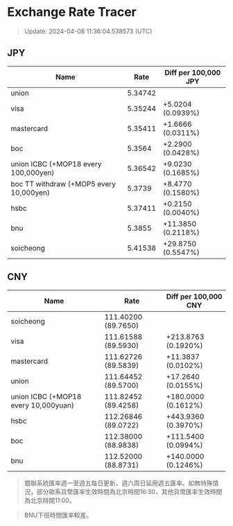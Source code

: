 # Exchange Rate Tracer

> Update: 2024-04-08 11:36:04.538573 (UTC)

## JPY

| Name                                    |    Rate | Diff per 100,000 JPY   |
|-----------------------------------------|---------|------------------------|
| union                                   | 5.34742 |                        |
| visa                                    | 5.35244 | +5.0204 (0.0939%)      |
| mastercard                              | 5.35411 | +1.6666 (0.0311%)      |
| boc                                     | 5.3564  | +2.2900 (0.0428%)      |
| union ICBC (+MOP18 every 100,000yen)    | 5.36542 | +9.0230 (0.1685%)      |
| boc TT withdraw (+MOP5 every 10,000yen) | 5.3739  | +8.4770 (0.1580%)      |
| hsbc                                    | 5.37411 | +0.2150 (0.0040%)      |
| bnu                                     | 5.3855  | +11.3850 (0.2118%)     |
| soicheong                               | 5.41538 | +29.8750 (0.5547%)     |

## CNY

| Name                                 | Rate                | Diff per 100,000 CNY   |
|--------------------------------------|---------------------|------------------------|
| soicheong                            | 111.40200	(89.7650) |                        |
| visa                                 | 111.61588	(89.5930) | +213.8763 (0.1920%)    |
| mastercard                           | 111.62726	(89.5839) | +11.3837 (0.0102%)     |
| union                                | 111.64452	(89.5700) | +17.2640 (0.0155%)     |
| union ICBC (+MOP18 every 10,000yuan) | 111.82452	(89.4258) | +180.0000 (0.1612%)    |
| hsbc                                 | 112.26846	(89.0722) | +443.9360 (0.3970%)    |
| boc                                  | 112.38000	(88.9838) | +111.5400 (0.0994%)    |
| bnu                                  | 112.52000	(88.8731) | +140.0000 (0.1246%)    |


> 銀聯系統匯率週一至週五每日更新，週六周日延用週五匯率。如無特殊情況，部分歐系貨幣匯率生效時間為北京時間16:30，其他貨幣匯率生效時間為北京時間11:00。

> BNU下班時間匯率較差。

